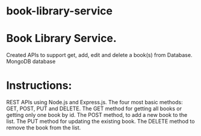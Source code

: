 # book-library-service

# Book Library Service.
Created APIs to support get, add, edit and delete a book(s) from Database.
MongoDB database

# Instructions:
REST APIs using Node.js and Express.js.
The four most basic methods: GET, POST, PUT and DELETE.
The GET method for getting all books or getting only one book by id.
The POST method, to add a new book to the list.
The PUT method for updating the existing book.
The DELETE method to remove the book from the list.
